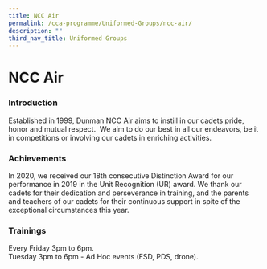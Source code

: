 ```yaml
---
title: NCC Air
permalink: /cca-programme/Uniformed-Groups/ncc-air/
description: ""
third_nav_title: Uniformed Groups
---
```

# NCC Air

### Introduction
 
Established in 1999, Dunman NCC Air aims to instill in our cadets pride, honor and mutual respect.  We aim to do our best in all our endeavors, be it in competitions or involving our cadets in enriching activities.  

### Achievements

In 2020, we received our 18th consecutive Distinction Award for our performance in 2019 in the Unit Recognition (UR) award. We thank our cadets for their dedication and perseverance in training, and the parents and teachers of our cadets for their continuous support in spite of the exceptional circumstances this year.

### Trainings

Every Friday 3pm to 6pm.   
Tuesday 3pm to 6pm - Ad Hoc events (FSD, PDS, drone).